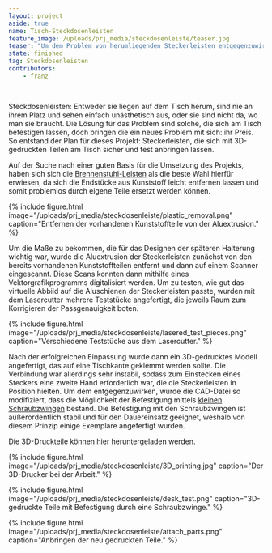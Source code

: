 ```yaml
---
layout: project
aside: true
name: Tisch-Steckdosenleisten
feature_image: /uploads/prj_media/steckdosenleiste/teaser.jpg
teaser: "Um dem Problem von herumliegenden Steckerleisten entgegenzuwirken, wurden Montagemöglichkeiten für diese 3D-gedruckt."
state: finished
tag: Steckdosenleisten
contributors:
    - franz

---
```


Steckdosenleisten: Entweder sie liegen auf dem Tisch herum, sind nie an ihrem Platz und sehen einfach unästhetisch aus, oder sie sind nicht da, wo man sie braucht. Die Lösung für das Problem sind solche, die sich am Tisch befestigen lassen, doch bringen die ein neues Problem mit sich: ihr Preis.
So entstand der Plan für dieses Projekt: Steckerleisten, die sich mit 3D-gedruckten Teilen am Tisch sicher und fest anbringen lassen.

Auf der Suche nach einer guten Basis für die Umsetzung des Projekts, haben sich sich die [Brennenstuhl-Leisten](https://www.amazon.de/dp/B000M2DYZE/) als die beste Wahl hierfür erwiesen, da sich die Endstücke aus Kunststoff leicht entfernen lassen und somit problemlos durch eigene Teile ersetzt werden können.

{% include figure.html image="/uploads/prj_media/steckdosenleiste/plastic_removal.png" caption="Entfernen der vorhandenen Kunststoffteile von der Aluextrusion." %}

Um die Maße zu bekommen, die für das Designen der späteren Halterung wichtig war, wurde die Aluextrusion der Steckerleisten zunächst von den bereits vorhandenen Kunststoffteilen entfernt und dann auf einem Scanner eingescannt. Diese Scans konnten dann mithilfe eines Vektorgrafikprogramms digitalisiert werden. Um zu testen, wie gut das virtuelle Abbild auf die Aluschienen der Steckerleisten passte, wurden mit dem Lasercutter mehrere Teststücke angefertigt, die jeweils Raum zum Korrigieren der Passgenauigkeit boten.

{% include figure.html image="/uploads/prj_media/steckdosenleiste/lasered_test_pieces.png" caption="Verschiedene Teststücke aus dem Lasercutter." %}

Nach der erfolgreichen Einpassung wurde dann ein 3D-gedrucktes Modell angefertigt, das auf eine Tischkante geklemmt werden sollte. Die Verbindung war allerdings sehr instabil, sodass zum Einstecken eines Steckers eine zweite Hand erforderlich war, die die Steckerleisten in Position hielten. Um dem entgegenzuwirken, wurde die CAD-Datei so modifiziert, dass die Möglichkeit der Befestigung mittels [kleinen Schraubzwingen](https://www.amazon.de/dp/B000JLSNAE) bestand.
Die Befestigung mit den Schraubzwingen ist außerordentlich stabil und für den Dauereinsatz geeignet, weshalb von diesem Prinzip einige Exemplare angefertigt wurden.

Die 3D-Druckteile können [hier](http://a360.co/2BP2JH7) heruntergeladen werden.

{% include figure.html image="/uploads/prj_media/steckdosenleiste/3D_printing.jpg" caption="Der 3D-Drucker bei der Arbeit." %}

{% include figure.html image="/uploads/prj_media/steckdosenleiste/desk_test.png" caption="3D-gedruckte Teile mit Befestigung durch eine Schraubzwinge." %}

{% include figure.html image="/uploads/prj_media/steckdosenleiste/attach_parts.png" caption="Anbringen der neu gedruckten Teile." %}